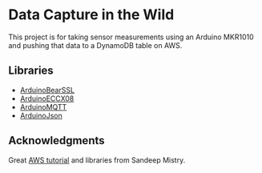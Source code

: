 # Data Capture in the Wild
This project is for taking sensor measurements using an Arduino MKR1010 and pushing that data to a DynamoDB table on AWS.  

## Libraries
* [ArduinoBearSSL](https://github.com/arduino-libraries/ArduinoBearSSL)
* [ArduinoECCX08](https://github.com/arduino-libraries/ArduinoECCX08)
* [ArduinoMQTT](https://github.com/arduino-libraries/ArduinoMqttClient)
* [ArduinoJson](https://arduinojson.org/?utm_source=meta&utm_medium=library.properties)

## Acknowledgments
Great [AWS tutorial](https://create.arduino.cc/projecthub/Arduino_Genuino/securely-connecting-an-arduino-mkr-wifi-1010-to-aws-iot-core-a9f365) and libraries from Sandeep Mistry.



